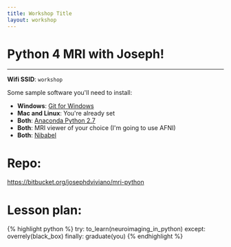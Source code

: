 ```yaml
---
title: Workshop Title
layout: workshop
---
```

# Python 4 MRI with Joseph!
--------

**Wifi SSID**: `workshop`

Some sample software you'll need to install:

- **Windows**: [Git for Windows](https://git-for-windows.github.io/)
- **Mac and Linux**: You're already set
- **Both**: [Anaconda Python 2.7](https://www.continuum.io/downloads)
- **Both**: MRI viewer of your choice (I'm going to use AFNI)
- **Both**: [Nibabel](http://nipy.org/nibabel/installation.html#installation)

# Repo: 
https://bitbucket.org/josephdviviano/mri-python

# Lesson plan:

{% highlight python %}
try:
   to_learn(neuroimaging_in_python)
except:
   overrely(black_box)
finally:
   graduate(you)
{% endhighlight %}

